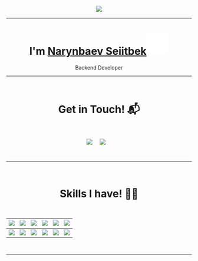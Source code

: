 <p align="center">
  <img src="https://miro.medium.com/max/2048/1*OohqW5DGh9CQS4hLY5FXzA.png" height="230"/>
</p>
<hr>
<h1 align="center">I'm <a href="https://github.com/narynbaev-seiitbek">Narynbaev Seiitbek<a><img src="https://github.com/Kathryn-Jie/Kathryn-Jie/blob/main/wave.gif" width="60px"/></h1>
<p align="center">Backend Developer</p>

<hr>
<Br>
<h1 align="center">Get in Touch! 📬</h1>
<Br>
<p align="center">
<a href="https://www.linkedin.com/in/seiitbek-narynbaev-5b49b1240" target="blank"><img align="center" src="https://img.shields.io/badge/Narynbaev Seiitbek-0077B5?style=for-the-badge&logo=linkedin&logoColor=white" /></a> &nbsp;&nbsp;&nbsp;  <a href="mailto:narynbaev.seiitbek@gmail.com" target="blank"><img align="center" src="https://img.shields.io/badge/narynbaev.seiitbek@gmail.com-D14836?style=for-the-badge&logo=gmail&logoColor=white" /></a>    &nbsp;&nbsp;&nbsp;
</p>

<Br>
<hr>
<Br>
<h1 align="center">Skills I have! 🤸‍♂</h1>
<Br>
  
|![](https://img.shields.io/badge/PostgreSQL-316192?style=for-the-badge&logo=postgresql&logoColor=white)|![](https://img.shields.io/badge/Hibernate-59666C?style=for-the-badge&logo=Hibernate&logoColor=white)|![](https://img.shields.io/badge/Spring-6DB33F?style=for-the-badge&logo=spring&logoColor=white)|![](https://img.shields.io/badge/Docker-2CA5E0?style=for-the-badge&logo=docker&logoColor=white)|![](https://img.shields.io/badge/Amazon_AWS-FF9900?style=for-the-badge&logo=amazonaws&logoColor=white)|![](https://img.shields.io/badge/java-%23ED8B00.svg?style=for-the-badge&logo=java&logoColor=white)|
|---|---|---|---|---|---|
|![](https://img.shields.io/badge/IntelliJ_IDEA-000000.svg?style=for-the-badge&logo=intellij-idea&logoColor=white)|![](https://img.shields.io/badge/Visual_Studio_Code-0078D4?style=for-the-badge&logo=visual%20studio%20code&logoColor=white)|![](https://img.shields.io/badge/gradle-02303A?style=for-the-badge&logo=gradle&logoColor=white)|![](https://img.shields.io/badge/Swagger-85EA2D?style=for-the-badge&logo=Swagger&logoColor=white)|![](https://img.shields.io/badge/Postman-FF6C37?style=for-the-badge&logo=Postman&logoColor=white)|![](https://img.shields.io/badge/JWT-black?style=for-the-badge&logo=JSON%20web%20tokens)|
<Br>
<hr>
<Br>
    
  
<!--
**narynbaev-seiitbek/narynbaev-seiitbek** is a ✨ _special_ ✨ repository because its `README.md` (this file) appears on your GitHub profile.

Here are some ideas to get you started:

- 🔭 I’m currently working on ...
- 🌱 I’m currently learning ...
- 👯 I’m looking to collaborate on ...
- 🤔 I’m looking for help with ...
- 💬 Ask me about ...
- 📫 How to reach me: ...
- 😄 Pronouns: ...
- ⚡ Fun fact: ...
-->
